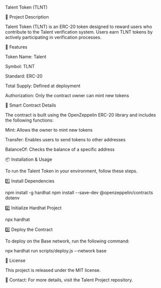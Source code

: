 Talent Token (TLNT)

📌 Project Description

Talent Token (TLNT) is an ERC-20 token designed to reward users who contribute to the Talent verification system. Users earn TLNT tokens by actively participating in verification processes.

🚀 Features

Token Name: Talent

Symbol: TLNT

Standard: ERC-20

Total Supply: Defined at deployment

Authorization: Only the contract owner can mint new tokens

📜 Smart Contract Details

The contract is built using the OpenZeppelin ERC-20 library and includes the following functions:

Mint: Allows the owner to mint new tokens

Transfer: Enables users to send tokens to other addresses

BalanceOf: Checks the balance of a specific address

📦 Installation & Usage

To run the Talent Token in your environment, follow these steps.

1️⃣ Install Dependencies

npm install -g hardhat
npm install --save-dev @openzeppelin/contracts dotenv

2️⃣ Initialize Hardhat Project

npx hardhat

3️⃣ Deploy the Contract

To deploy on the Base network, run the following command:

npx hardhat run scripts/deploy.js --network base

📜 License

This project is released under the MIT license.

📧 Contact: For more details, visit the Talent Project repository.

